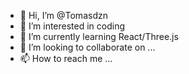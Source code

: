 - 👋 Hi, I’m @Tomasdzn
- 👀 I’m interested in coding
- 🌱 I’m currently learning React/Three.js
- 💞️ I’m looking to collaborate on ...
- 📫 How to reach me ...

<!---
Tomasdzn/Tomasdzn is a ✨ special ✨ repository because its `README.md` (this file) appears on your GitHub profile.
You can click the Preview link to take a look at your changes.
--->
